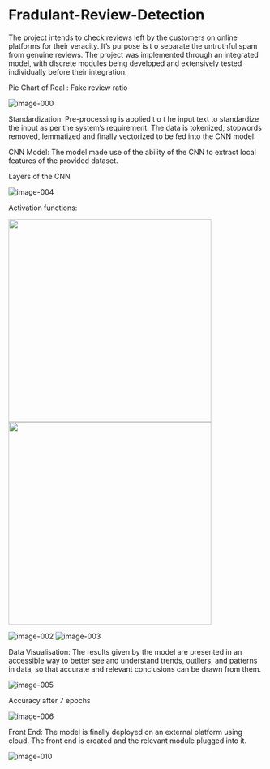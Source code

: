 # Fradulant-Review-Detection
The project intends to check reviews left by the customers on online platforms for their veracity. It’s purpose is t o separate the untruthful spam from genuine reviews. The project was implemented through an integrated model, with discrete modules being developed and extensively tested individually before their integration.

Pie Chart of Real : Fake review ratio

![image-000](https://user-images.githubusercontent.com/72322378/143286392-d55482b3-734a-4d4f-a7d5-0b2bc132711c.jpg)


Standardization: Pre-processing is applied t o t he input text to standardize the input as per the system’s requirement. The data is tokenized, stopwords removed, lemmatized and finally vectorized to be fed into the CNN model.


CNN Model: The model made use of the ability of the CNN to extract local features of the provided dataset.

Layers of the CNN

![image-004](https://user-images.githubusercontent.com/72322378/143286837-06644c4c-07be-4ac6-954b-4243f8c9015b.jpg)

Activation functions:

<img src="https://user-images.githubusercontent.com/72322378/143286882-aa09c3ec-104b-4425-a383-57dbb3f268f1.jpg" width="400">     <img src="https://user-images.githubusercontent.com/72322378/143286894-1fe9ee38-cc6c-48d3-a576-afea92df3ad9.jpg " width="400">



![image-002](https://user-images.githubusercontent.com/72322378/143286882-aa09c3ec-104b-4425-a383-57dbb3f268f1.jpg )
![image-003](https://user-images.githubusercontent.com/72322378/143286894-1fe9ee38-cc6c-48d3-a576-afea92df3ad9.jpg )




Data Visualisation: The results given by the model are presented in an accessible way to better see and understand trends, outliers, and patterns in data, so that accurate and relevant conclusions can be drawn from them.

![image-005](https://user-images.githubusercontent.com/72322378/143287028-74e0befd-28ff-4801-93c7-59c84e206f8d.jpg)

Accuracy after 7 epochs

![image-006](https://user-images.githubusercontent.com/72322378/143287192-3ba79630-749c-4975-995a-3d0dbab8d5a3.jpg)




Front End: The model is finally deployed on an external platform using cloud. The front end is created and the relevant module plugged into it.

![image-010](https://user-images.githubusercontent.com/72322378/143287316-20caffe2-edda-4de2-8501-c837e0fe9ab5.jpg)



